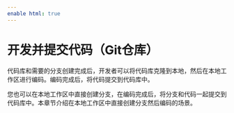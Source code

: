 ```yaml
---
enable html: true
---
```

# 开发并提交代码（Git仓库）

代码库和需要的分支创建完成后，开发者可以将代码库克隆到本地，然后在本地工作区进行编码。编码完成后，将代码提交到代码库中。

您也可以在本地工作区中直接创建分支，在编码完成后，将分支和代码一起提交到代码库中。本章节介绍在本地工作区中直接创建分支然后编码的场景。



